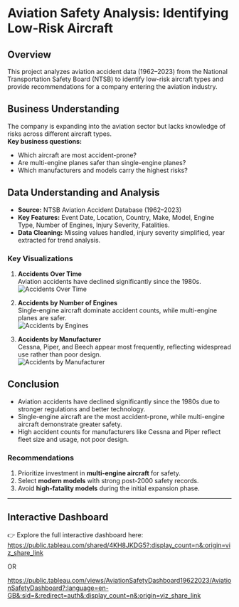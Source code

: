 # Aviation Safety Analysis: Identifying Low-Risk Aircraft

## Overview
This project analyzes aviation accident data (1962–2023) from the National Transportation Safety Board (NTSB) to identify low-risk aircraft types and provide recommendations for a company entering the aviation industry.

## Business Understanding
The company is expanding into the aviation sector but lacks knowledge of risks across different aircraft types.  
**Key business questions:**
- Which aircraft are most accident-prone?
- Are multi-engine planes safer than single-engine planes?
- Which manufacturers and models carry the highest risks?

## Data Understanding and Analysis
- **Source:** NTSB Aviation Accident Database (1962–2023)  
- **Key Features:** Event Date, Location, Country, Make, Model, Engine Type, Number of Engines, Injury Severity, Fatalities.  
- **Data Cleaning:** Missing values handled, injury severity simplified, year extracted for trend analysis.  

### Key Visualizations
1. **Accidents Over Time**  
   Aviation accidents have declined significantly since the 1980s.  
   ![Accidents Over Time](images/accidents_over_time.png)  

2. **Accidents by Number of Engines**  
   Single-engine aircraft dominate accident counts, while multi-engine planes are safer.  
   ![Accidents by Engines](images/accidents_by_engines.png)  

3. **Accidents by Manufacturer**  
   Cessna, Piper, and Beech appear most frequently, reflecting widespread use rather than poor design.  
   ![Accidents by Manufacturer](images/accidents_by_manufacturer.png)  

## Conclusion
- Aviation accidents have declined significantly since the 1980s due to stronger regulations and better technology.  
- Single-engine aircraft are the most accident-prone, while multi-engine aircraft demonstrate greater safety.  
- High accident counts for manufacturers like Cessna and Piper reflect fleet size and usage, not poor design.  

### Recommendations
1. Prioritize investment in **multi-engine aircraft** for safety.  
2. Select **modern models** with strong post-2000 safety records.  
3. Avoid **high-fatality models** during the initial expansion phase.  

---

## Interactive Dashboard
👉 Explore the full interactive dashboard here: https://public.tableau.com/shared/4KH8JKDG5?:display_count=n&:origin=viz_share_link

OR 

https://public.tableau.com/views/AviationSafetyDashboard19622023/AviationSafetyDashboard?:language=en-GB&:sid=&:redirect=auth&:display_count=n&:origin=viz_share_link
